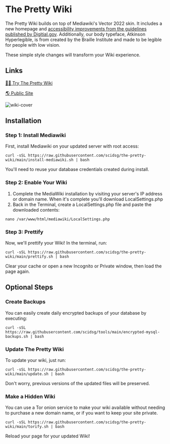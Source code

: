 # The Pretty Wiki

The Pretty Wiki builds on top of Mediawiki's Vector 2022 skin. It includes a new homepage and [accessibility improvements from the guidelines published by Digitial.gov](https://accessibility.digital.gov/visual-design/typography/). Additionally, our body typeface, Atkinson Hyperlegible, is from created by the Braille Institute and made to be legible for people with low vision.

These simple style changes will transform your Wiki experience.

## Links
[🧑‍💻 Try The Pretty Wiki](https://try.thepretty.wiki)

[🌎 Public Site](https://thepretty.wiki)

![wiki-cover](https://user-images.githubusercontent.com/28545431/235380727-52cdb8b3-800e-4241-a5a6-5537b6a51c7a.png)

## Installation

### Step 1: Install Mediawiki
First, install Mediawiki on your updated server with root access:

```
curl -sSL https://raw.githubusercontent.com/scidsg/the-pretty-wiki/main/install-mediawiki.sh | bash
```

You'll need to reuse your database credentials created during install.

### Step 2: Enable Your Wiki
 1. Complete the MediaWiki installation by visiting your server's IP address or domain name. When it's complete you'll download LocalSettings.php
 2. Back in the Terminal, create a LocalSettings.php file and paste the downloaded contents:
 
 ```
nano /var/www/html/mediawiki/LocalSettings.php 
 ```

### Step 3: Prettify
Now, we'll prettify your Wiki! In the terminal, run:

```
curl -sSL https://raw.githubusercontent.com/scidsg/the-pretty-wiki/main/prettify.sh | bash
```

Clear your cache or open a new Incognito or Private window, then load the page again. 


## Optional Steps

### Create Backups
You can easily create daily encrypted backups of your database by executing:

```
curl -sSL https://raw.githubusercontent.com/scidsg/tools/main/encrypted-mysql-backups.sh | bash
```

### Update The Pretty Wiki
To update your wiki, just run:

```
curl -sSL https://raw.githubusercontent.com/scidsg/the-pretty-wiki/main/update.sh | bash
```

Don't worry, previous versions of the updated files will be preserved.

### Make a Hidden Wiki
You can use a Tor onion service to make your wiki available without needing to purchase a new domain name, or if you want to keep your site private.

```
curl -sSL https://raw.githubusercontent.com/scidsg/the-pretty-wiki/main/torify.sh | bash
```

Reload your page for your updated Wiki!

